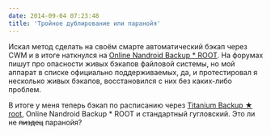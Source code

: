 ```yaml
---
date: 2014-09-04 07:23:48
title: 'Тройное дублирование или паранойя'
---
```


Искал метод сделать на своём смарте автоматический бэкап через CWM и в итоге наткнулся на
[Online Nandroid Backup \* ROOT](https://play.google.com/store/apps/details?id=com.h3r3t1c.onnandbup).
На форумах пишут про опасности живых бэкапов файловой системы, но мой аппарат в списке официально
поддерживаемых, да, и протестировал я несколько живых бэкапов, восстановился с них без каких-либо
проблем.

В итоге у меня теперь бэкап по расписанию через
[Titanium Backup ★ root](https://play.google.com/store/apps/details?id=com.keramidas.TitaniumBackup),
Online Nandroid Backup \* ROOT и стандартный гугловский. Это ли не ~~пиздец~~ паранойя?
